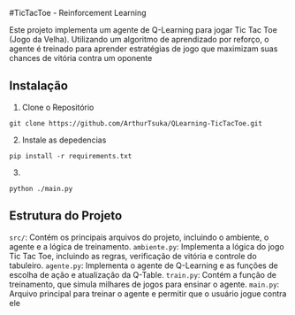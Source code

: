 #TicTacToe - Reinforcement Learning

Este projeto implementa um agente de Q-Learning para jogar Tic Tac Toe (Jogo da Velha). Utilizando um algoritmo de aprendizado por reforço, o agente é treinado para aprender estratégias de jogo que maximizam suas chances de vitória contra um oponente

## Instalação

1. Clone o Repositório
```
git clone https://github.com/ArthurTsuka/QLearning-TicTacToe.git
```

2. Instale as depedencias

```
pip install -r requirements.txt
```
3.

```
python ./main.py
```

## Estrutura do Projeto

```src/```: Contém os principais arquivos do projeto, incluindo o ambiente, o agente e a lógica de treinamento.
```ambiente.py```: Implementa a lógica do jogo Tic Tac Toe, incluindo as regras, verificação de vitória e controle do tabuleiro.
```agente.py```: Implementa o agente de Q-Learning e as funções de escolha de ação e atualização da Q-Table.
```train.py```: Contém a função de treinamento, que simula milhares de jogos para ensinar o agente.
```main.py```: Arquivo principal para treinar o agente e permitir que o usuário jogue contra ele